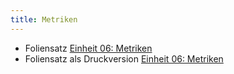 ```yaml
---
title: Metriken
---
```


* Foliensatz  [Einheit 06: Metriken](../../../slides/metriken/)
* Foliensatz als Druckversion [Einheit 06: Metriken](../../../slides/metriken/?print-pdf)